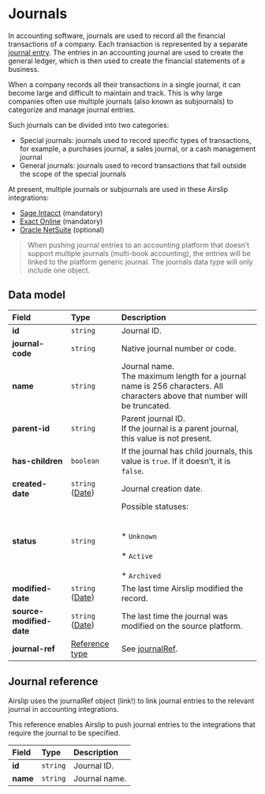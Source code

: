 # Journals

In accounting software, journals are used to record all the financial transactions of a company. Each transaction is represented by a separate [journal entry](/data-model/accounting/journal-entries). The entries in an accounting journal are used to create the general ledger, which is then used to create the financial statements of a business.

When a company records all their transactions in a single journal, it can become large and difficult to maintain and track. This is why large companies often use multiple journals (also known as subjournals) to categorize and manage journal entries.

Such journals can be divided into two categories:

* Special journals: journals used to record specific types of transactions, for example, a purchases journal, a sales journal, or a cash management journal
* General journals: journals used to record transactions that fall outside the scope of the special journals

At present, multiple journals or subjournals are used in these Airslip integrations:

* [Sage Intacct](/docs/accounting-sage-intacct) (mandatory)
* [Exact Online](/docs/accounting-exact) (mandatory)
* [Oracle NetSuite](/docs/accounting-netsuite) (optional)

> 
> When pushing journal entries to an accounting platform that doesn’t support multiple journals (multi-book accounting), the entries will be linked to the platform generic journal. The journals data type will only include one object.

## Data model

| Field | Type | Description |
| :- | :- | :- |
| **id** | `string` | Journal ID. |
| **journal-code** | `string` | Native journal number or code. |
| **name** | `string` | Journal name.  <br>The maximum length for a journal name is 256 characters. All characters above that number will be truncated. |
| **parent-id** | `string` | Parent journal ID.  <br>If the journal is a parent journal, this value is not present. |
| **has-children** | `boolean` | If the journal has child journals, this value is `true`. If it doesn’t, it is `false`. |
| **created-date** | `string` ([Date](/data-model/shared/date/)) | Journal creation date. |
| **status** | `string` | Possible statuses:  <br><br>  <br>* `Unknown`<br>  <br>* `Active`<br>  <br>* `Archived` |
| **modified-date** | `string` ([Date](/data-model/shared/date/)) | The last time Airslip modified the record. |
| **source-modified-date** | `string` ([Date](/data-model/shared/date/)) | The last time the journal was modified on the source platform. |
| **journal-ref** | [Reference type](/data-model/accounting/reference-types#journal-ref) | See [journalRef](/data-model/accounting/reference-types#journal-ref). |

## Journal reference

Airslip uses the journalRef object (link!) to link journal entries to the relevant journal in accounting integrations.

This reference enables Airslip to push journal entries to the integrations that require the journal to be specified.

| Field | Type | Description |
| :- | :- | :- |
| **id** | `string` | Journal ID. |
| **name** | `string` | Journal name. |
<!-- 
## Example data

```json
{
  "property-to-go-here": "value-to-go-here"
}
``` -->